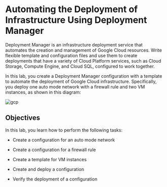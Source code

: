 # Automating the Deployment of Infrastructure Using Deployment Manager

Deployment Manager is an infrastructure deployment service that automates the creation and management of Google Cloud resources. Write flexible template and configuration files and use them to create deployments that have a variety of Cloud Platform services, such as Cloud Storage, Compute Engine, and Cloud SQL, configured to work together.

In this lab, you create a Deployment Manager configuration with a template to automate the deployment of Google Cloud infrastructure. Specifically, you deploy one auto mode network with a firewall rule and two VM instances, as shown in this diagram:

![gcp](https://cdn.qwiklabs.com/tQ3NS2xpirSs1UXVcklIYVQM7WkUc%2F8iC7ryGFPSfRs%3D)

## Objectives

In this lab, you learn how to perform the following tasks:

* Create a configuration for an auto mode network

* Create a configuration for a firewall rule

* Create a template for VM instances

* Create and deploy a configuration

* Verify the deployment of a configuration

